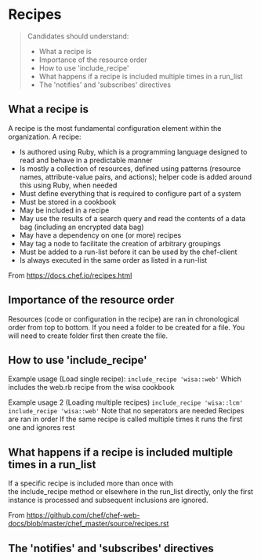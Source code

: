 # Recipes

> Candidates should understand: 
> - What a recipe is 
> - Importance of the resource order 
> - How to use 'include_recipe' 
> - What happens if a recipe is included multiple times in a run_list 
> - The 'notifies' and 'subscribes' directives 

## What a recipe is 
A recipe is the most fundamental configuration element within the organization. A recipe:
- Is authored using Ruby, which is a programming language designed to read and behave in a predictable manner
- Is mostly a collection of resources, defined using patterns (resource names, attribute-value pairs, and actions); helper code is added around this using Ruby, when needed
- Must define everything that is required to configure part of a system
- Must be stored in a cookbook
- May be included in a recipe
- May use the results of a search query and read the contents of a data bag (including an encrypted data bag)
- May have a dependency on one (or more) recipes
- May tag a node to facilitate the creation of arbitrary groupings
- Must be added to a run-list before it can be used by the chef-client
- Is always executed in the same order as listed in a run-list

From <https://docs.chef.io/recipes.html> 

## Importance of the resource order 

Resources (code or configuration in the recipe) are ran in chronological order from top to bottom. If you need a folder to be created for a file. You will need to create folder first then create the file. 

## How to use 'include_recipe' 

Example usage (Load single recipe):
`include_recipe 'wisa::web'`
	Which includes the web.rb recipe from the wisa cookbook

Example usage 2 (Loading multiple recipes)
`include_recipe 'wisa::lcm'`
`include_recipe 'wisa::web'`
	Note that no seperators are needed
	Recipes are ran in order
	If the same recipe is called multiple times it runs the first one and ignores rest 


## What happens if a recipe is included multiple times in a run_list 

If a specific recipe is included more than once with the include_recipe method or elsewhere in the run_list directly, only the first instance is processed and subsequent inclusions are ignored.

From <https://github.com/chef/chef-web-docs/blob/master/chef_master/source/recipes.rst> 


## The 'notifies' and 'subscribes' directives 






